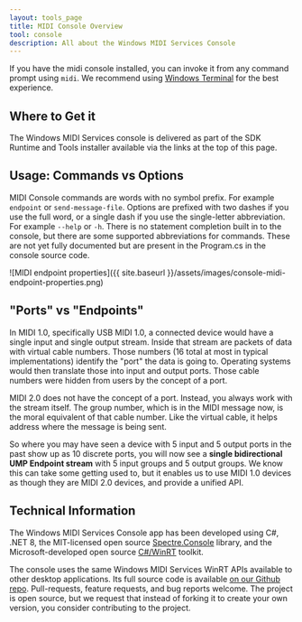 ```yaml
---
layout: tools_page
title: MIDI Console Overview
tool: console
description: All about the Windows MIDI Services Console
---
```



If you have the midi console installed, you can invoke it from any command prompt using `midi`. We recommend using [Windows Terminal](https://aka.ms/terminal) for the best experience.

## Where to Get it

The Windows MIDI Services console is delivered as part of the SDK Runtime and Tools installer available via the links at the top of this page.

## Usage: Commands vs Options

MIDI Console commands are words with no symbol prefix. For example `endpoint` or `send-message-file`. Options are prefixed with two dashes if you use the full word, or a single dash if you use the single-letter abbreviation. For example `--help` or `-h`. There is no statement completion built in to the console, but there are some supported abbreviations for commands. These are not yet fully documented but are present in the Program.cs in the console source code.

![MIDI endpoint properties]({{ site.baseurl }}/assets/images/console-midi-endpoint-properties.png)

## "Ports" vs "Endpoints"

In MIDI 1.0, specifically USB MIDI 1.0, a connected device would have a single input and single output stream. Inside that stream are packets of data with virtual cable numbers. Those numbers (16 total at most in typical implementations) identify the "port" the data is going to. Operating systems would then translate those into input and output ports. Those cable numbers were hidden from users by the concept of a port.

MIDI 2.0 does not have the concept of a port. Instead, you always work with the stream itself. The group number, which is in the MIDI message now, is the moral equivalent of that cable number. Like the virtual cable, it helps address where the message is being sent.

So where you may have seen a device with 5 input and 5 output ports in the past show up as 10 discrete ports, you will now see a **single bidirectional UMP Endpoint stream** with 5 input groups and 5 output groups. We know this can take some getting used to, but it enables us to use MIDI 1.0 devices as though they are MIDI 2.0 devices, and provide a unified API.

## Technical Information

The Windows MIDI Services Console app has been developed using C#, .NET 8, the MIT-licensed open source [Spectre.Console](https://spectreconsole.net/) library, and the Microsoft-developed open source [C#/WinRT](https://learn.microsoft.com/windows/apps/develop/platform/csharp-winrt/) toolkit.

The console uses the same Windows MIDI Services WinRT APIs available to other desktop applications. Its full source code is available [on our Github repo](https://aka.ms/midirepo). Pull-requests, feature requests, and bug reports welcome. The project is open source, but we request that instead of forking it to create your own version, you consider contributing to the project.
